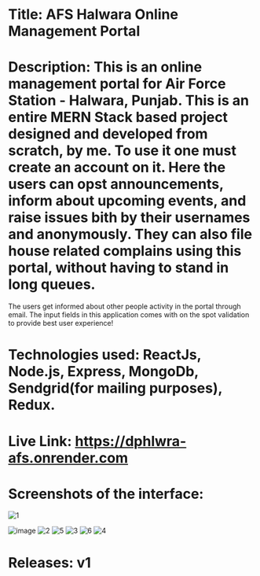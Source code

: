 # Title: AFS Halwara Online Management Portal 

# Description: This is an online management portal for Air Force Station - Halwara, Punjab. This is an entire MERN Stack based project designed and developed from scratch, by me. To use it one must create an account on it. Here the users can opst announcements, inform about upcoming events, and raise issues bith by their usernames and anonymously. They can also file house related complains using this portal, without having to stand in long queues.
The users get informed about other people activity in the portal through email.
The input fields in this application comes with on the spot validation to provide best user experience!

# Technologies used: ReactJs, Node.js, Express, MongoDb, Sendgrid(for mailing purposes), Redux.

# Live Link: https://dphlwra-afs.onrender.com

# Screenshots of the interface: 
![1](https://user-images.githubusercontent.com/63841637/208241731-b48b1ad3-3090-4fc3-bb1b-c8c1e188b032.jpg)

![image](https://user-images.githubusercontent.com/63841637/208241659-261ec67b-5c34-4614-bdab-11478d866f77.png)
![2](https://user-images.githubusercontent.com/63841637/208241724-3fccfb95-9f36-432b-a914-0bc9305c4a33.jpg)
![5](https://user-images.githubusercontent.com/63841637/208241740-e57edcfe-f6e4-4179-9bae-84d2fa843d86.jpg)
![3](https://user-images.githubusercontent.com/63841637/208241748-1f118e39-a56e-45f5-891b-a555cf58868b.jpg)
![6](https://user-images.githubusercontent.com/63841637/208241769-3fb40a69-0844-4f50-8aed-68a946897766.jpg)
![4](https://user-images.githubusercontent.com/63841637/208241713-2cbdfb7a-6f2d-4e80-a680-e4db764095b7.jpg)



# Releases: v1
